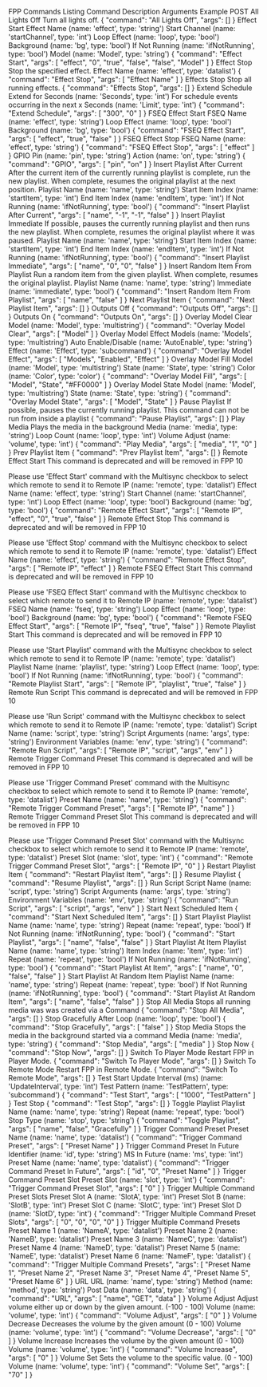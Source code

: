FPP Commands Listing
Command	Description	Arguments	Example POST
All Lights Off	Turn all lights off.		{
  "command": "All Lights Off",
  "args": []
}
Effect Start		Effect Name (name: 'effect',  type: 'string')
Start Channel (name: 'startChannel',  type: 'int')
Loop Effect (name: 'loop',  type: 'bool')
Background (name: 'bg',  type: 'bool')
If Not Running (name: 'ifNotRunning',  type: 'bool')
Model (name: 'Model',  type: 'string')	{
  "command": "Effect Start",
  "args": [
    "effect",
    "0",
    "true",
    "false",
    "false",
    "Model"
  ]
}
Effect Stop	Stop the specified effect.	Effect Name (name: 'effect',  type: 'datalist')	{
  "command": "Effect Stop",
  "args": [
    "Effect Name"
  ]
}
Effects Stop	Stop all running effects.		{
  "command": "Effects Stop",
  "args": []
}
Extend Schedule		Extend for Seconds (name: 'Seconds',  type: 'int')
For schedule events occurring in the next x Seconds (name: 'Limit',  type: 'int')	{
  "command": "Extend Schedule",
  "args": [
    "300",
    "0"
  ]
}
FSEQ Effect Start		FSEQ Name (name: 'effect',  type: 'string')
Loop Effect (name: 'loop',  type: 'bool')
Background (name: 'bg',  type: 'bool')	{
  "command": "FSEQ Effect Start",
  "args": [
    "effect",
    "true",
    "false"
  ]
}
FSEQ Effect Stop		FSEQ Name (name: 'effect',  type: 'string')	{
  "command": "FSEQ Effect Stop",
  "args": [
    "effect"
  ]
}
GPIO		Pin (name: 'pin',  type: 'string')
Action (name: 'on',  type: 'string')	{
  "command": "GPIO",
  "args": [
    "pin",
    "on"
  ]
}
Insert Playlist After Current	After the current item of the currently running playlist is complete, run the new playlist. When complete, resumes the original playlist at the next position.	Playlist Name (name: 'name',  type: 'string')
Start Item Index (name: 'startItem',  type: 'int')
End Item Index (name: 'endItem',  type: 'int')
If Not Running (name: 'ifNotRunning',  type: 'bool')	{
  "command": "Insert Playlist After Current",
  "args": [
    "name",
    "-1",
    "-1",
    "false"
  ]
}
Insert Playlist Immediate	If possible, pauses the currently running playlist and then runs the new playlist. When complete, resumes the original playlist where it was paused.	Playlist Name (name: 'name',  type: 'string')
Start Item Index (name: 'startItem',  type: 'int')
End Item Index (name: 'endItem',  type: 'int')
If Not Running (name: 'ifNotRunning',  type: 'bool')	{
  "command": "Insert Playlist Immediate",
  "args": [
    "name",
    "0",
    "0",
    "false"
  ]
}
Insert Random Item From Playlist	Run a random item from the given playlist. When complete, resumes the original playlist.	Playlist Name (name: 'name',  type: 'string')
Immediate (name: 'immediate',  type: 'bool')	{
  "command": "Insert Random Item From Playlist",
  "args": [
    "name",
    "false"
  ]
}
Next Playlist Item			{
  "command": "Next Playlist Item",
  "args": []
}
Outputs Off			{
  "command": "Outputs Off",
  "args": []
}
Outputs On			{
  "command": "Outputs On",
  "args": []
}
Overlay Model Clear		Model (name: 'Model',  type: 'multistring')	{
  "command": "Overlay Model Clear",
  "args": [
    "Model"
  ]
}
Overlay Model Effect		Models (name: 'Models',  type: 'multistring')
Auto Enable/Disable (name: 'AutoEnable',  type: 'string')
Effect (name: 'Effect',  type: 'subcommand')	{
  "command": "Overlay Model Effect",
  "args": [
    "Models",
    "Enabled",
    "Effect"
  ]
}
Overlay Model Fill		Model (name: 'Model',  type: 'multistring')
State (name: 'State',  type: 'string')
Color (name: 'Color',  type: 'color')	{
  "command": "Overlay Model Fill",
  "args": [
    "Model",
    "State",
    "#FF0000"
  ]
}
Overlay Model State		Model (name: 'Model',  type: 'multistring')
State (name: 'State',  type: 'string')	{
  "command": "Overlay Model State",
  "args": [
    "Model",
    "State"
  ]
}
Pause Playlist	If possible, pauses the currently running playlist. This command can not be run from inside a playlist		{
  "command": "Pause Playlist",
  "args": []
}
Play Media	Plays the media in the background	Media (name: 'media',  type: 'string')
Loop Count (name: 'loop',  type: 'int')
Volume Adjust (name: 'volume',  type: 'int')	{
  "command": "Play Media",
  "args": [
    "media",
    "1",
    "0"
  ]
}
Prev Playlist Item			{
  "command": "Prev Playlist Item",
  "args": []
}
Remote Effect Start	This command is deprecated and will be removed in FPP 10

Please use 'Effect Start' command with the Multisync checkbox
to select which remote to send it to
	Remote IP (name: 'remote',  type: 'datalist')
Effect Name (name: 'effect',  type: 'string')
Start Channel (name: 'startChannel',  type: 'int')
Loop Effect (name: 'loop',  type: 'bool')
Background (name: 'bg',  type: 'bool')	{
  "command": "Remote Effect Start",
  "args": [
    "Remote IP",
    "effect",
    "0",
    "true",
    "false"
  ]
}
Remote Effect Stop	This command is deprecated and will be removed in FPP 10

Please use 'Effect Stop' command with the Multisync checkbox
to select which remote to send it to
	Remote IP (name: 'remote',  type: 'datalist')
Effect Name (name: 'effect',  type: 'string')	{
  "command": "Remote Effect Stop",
  "args": [
    "Remote IP",
    "effect"
  ]
}
Remote FSEQ Effect Start	This command is deprecated and will be removed in FPP 10

Please use 'FSEQ Effect Start' command with the Multisync checkbox
to select which remote to send it to
	Remote IP (name: 'remote',  type: 'datalist')
FSEQ Name (name: 'fseq',  type: 'string')
Loop Effect (name: 'loop',  type: 'bool')
Background (name: 'bg',  type: 'bool')	{
  "command": "Remote FSEQ Effect Start",
  "args": [
    "Remote IP",
    "fseq",
    "true",
    "false"
  ]
}
Remote Playlist Start	This command is deprecated and will be removed in FPP 10

Please use 'Start Playlist' command with the Multisync checkbox
to select which remote to send it to
	Remote IP (name: 'remote',  type: 'datalist')
Playlist Name (name: 'playlist',  type: 'string')
Loop Effect (name: 'loop',  type: 'bool')
If Not Running (name: 'ifNotRunning',  type: 'bool')	{
  "command": "Remote Playlist Start",
  "args": [
    "Remote IP",
    "playlist",
    "true",
    "false"
  ]
}
Remote Run Script	This command is deprecated and will be removed in FPP 10

Please use 'Run Script' command with the Multisync checkbox
to select which remote to send it to
	Remote IP (name: 'remote',  type: 'datalist')
Script Name (name: 'script',  type: 'string')
Script Arguments (name: 'args',  type: 'string')
Environment Variables (name: 'env',  type: 'string')	{
  "command": "Remote Run Script",
  "args": [
    "Remote IP",
    "script",
    "args",
    "env"
  ]
}
Remote Trigger Command Preset	This command is deprecated and will be removed in FPP 10

Please use 'Trigger Command Preset' command with the Multisync checkbox
to select which remote to send it to
	Remote IP (name: 'remote',  type: 'datalist')
Preset Name (name: 'name',  type: 'string')	{
  "command": "Remote Trigger Command Preset",
  "args": [
    "Remote IP",
    "name"
  ]
}
Remote Trigger Command Preset Slot	This command is deprecated and will be removed in FPP 10

Please use 'Trigger Command Preset Slot' command with the Multisync checkbox
to select which remote to send it to
	Remote IP (name: 'remote',  type: 'datalist')
Preset Slot (name: 'slot',  type: 'int')	{
  "command": "Remote Trigger Command Preset Slot",
  "args": [
    "Remote IP",
    "0"
  ]
}
Restart Playlist Item			{
  "command": "Restart Playlist Item",
  "args": []
}
Resume Playlist			{
  "command": "Resume Playlist",
  "args": []
}
Run Script		Script Name (name: 'script',  type: 'string')
Script Arguments (name: 'args',  type: 'string')
Environment Variables (name: 'env',  type: 'string')	{
  "command": "Run Script",
  "args": [
    "script",
    "args",
    "env"
  ]
}
Start Next Scheduled Item			{
  "command": "Start Next Scheduled Item",
  "args": []
}
Start Playlist		Playlist Name (name: 'name',  type: 'string')
Repeat (name: 'repeat',  type: 'bool')
If Not Running (name: 'ifNotRunning',  type: 'bool')	{
  "command": "Start Playlist",
  "args": [
    "name",
    "false",
    "false"
  ]
}
Start Playlist At Item		Playlist Name (name: 'name',  type: 'string')
Item Index (name: 'item',  type: 'int')
Repeat (name: 'repeat',  type: 'bool')
If Not Running (name: 'ifNotRunning',  type: 'bool')	{
  "command": "Start Playlist At Item",
  "args": [
    "name",
    "0",
    "false",
    "false"
  ]
}
Start Playlist At Random Item		Playlist Name (name: 'name',  type: 'string')
Repeat (name: 'repeat',  type: 'bool')
If Not Running (name: 'ifNotRunning',  type: 'bool')	{
  "command": "Start Playlist At Random Item",
  "args": [
    "name",
    "false",
    "false"
  ]
}
Stop All Media	Stops all running media was was created via a Command		{
  "command": "Stop All Media",
  "args": []
}
Stop Gracefully		After Loop (name: 'loop',  type: 'bool')	{
  "command": "Stop Gracefully",
  "args": [
    "false"
  ]
}
Stop Media	Stops the media in the background started via a command	Media (name: 'media',  type: 'string')	{
  "command": "Stop Media",
  "args": [
    "media"
  ]
}
Stop Now			{
  "command": "Stop Now",
  "args": []
}
Switch To Player Mode	Restart FPP in Player Mode.		{
  "command": "Switch To Player Mode",
  "args": []
}
Switch To Remote Mode	Restart FPP in Remote Mode.		{
  "command": "Switch To Remote Mode",
  "args": []
}
Test Start		Update Interval (ms) (name: 'UpdateInterval',  type: 'int')
Test Pattern (name: 'TestPattern',  type: 'subcommand')	{
  "command": "Test Start",
  "args": [
    "1000",
    "TestPattern"
  ]
}
Test Stop			{
  "command": "Test Stop",
  "args": []
}
Toggle Playlist		Playlist Name (name: 'name',  type: 'string')
Repeat (name: 'repeat',  type: 'bool')
Stop Type (name: 'stop',  type: 'string')	{
  "command": "Toggle Playlist",
  "args": [
    "name",
    "false",
    "Gracefully"
  ]
}
Trigger Command Preset		Preset Name (name: 'name',  type: 'datalist')	{
  "command": "Trigger Command Preset",
  "args": [
    "Preset Name"
  ]
}
Trigger Command Preset In Future		Identifier (name: 'id',  type: 'string')
MS In Future (name: 'ms',  type: 'int')
Preset Name (name: 'name',  type: 'datalist')	{
  "command": "Trigger Command Preset In Future",
  "args": [
    "id",
    "0",
    "Preset Name"
  ]
}
Trigger Command Preset Slot		Preset Slot (name: 'slot',  type: 'int')	{
  "command": "Trigger Command Preset Slot",
  "args": [
    "0"
  ]
}
Trigger Multiple Command Preset Slots		Preset Slot A (name: 'SlotA',  type: 'int')
Preset Slot B (name: 'SlotB',  type: 'int')
Preset Slot C (name: 'SlotC',  type: 'int')
Preset Slot D (name: 'SlotD',  type: 'int')	{
  "command": "Trigger Multiple Command Preset Slots",
  "args": [
    "0",
    "0",
    "0",
    "0"
  ]
}
Trigger Multiple Command Presets		Preset Name 1 (name: 'NameA',  type: 'datalist')
Preset Name 2 (name: 'NameB',  type: 'datalist')
Preset Name 3 (name: 'NameC',  type: 'datalist')
Preset Name 4 (name: 'NameD',  type: 'datalist')
Preset Name 5 (name: 'NameE',  type: 'datalist')
Preset Name 6 (name: 'NameF',  type: 'datalist')	{
  "command": "Trigger Multiple Command Presets",
  "args": [
    "Preset Name 1",
    "Preset Name 2",
    "Preset Name 3",
    "Preset Name 4",
    "Preset Name 5",
    "Preset Name 6"
  ]
}
URL		URL (name: 'name',  type: 'string')
Method (name: 'method',  type: 'string')
Post Data (name: 'data',  type: 'string')	{
  "command": "URL",
  "args": [
    "name",
    "GET",
    "data"
  ]
}
Volume Adjust	Adjust volume either up or down by the given amount. (-100 - 100)	Volume (name: 'volume',  type: 'int')	{
  "command": "Volume Adjust",
  "args": [
    "0"
  ]
}
Volume Decrease	Decreases the volume by the given amount (0 - 100)	Volume (name: 'volume',  type: 'int')	{
  "command": "Volume Decrease",
  "args": [
    "0"
  ]
}
Volume Increase	Increases the volume by the given amount (0 - 100)	Volume (name: 'volume',  type: 'int')	{
  "command": "Volume Increase",
  "args": [
    "0"
  ]
}
Volume Set	Sets the volume to the specific value. (0 - 100)	Volume (name: 'volume',  type: 'int')	{
  "command": "Volume Set",
  "args": [
    "70"
  ]
}

